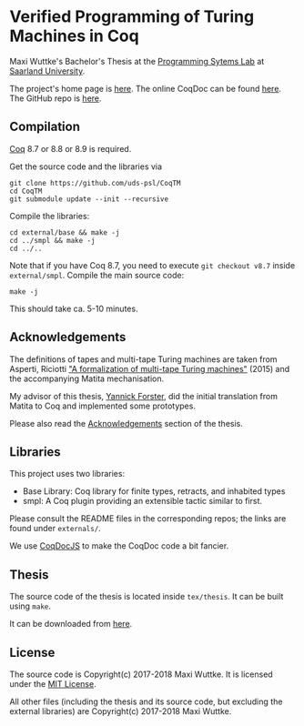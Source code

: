 # Verified Programming of Turing Machines in Coq


Maxi Wuttke's Bachelor's Thesis at the [Programming Sytems Lab](http://www.ps.uni-saarland.de/) at [Saarland University](https://www.uni-saarland.de/en/home.html).

The project's home page is [here](https://www.ps.uni-saarland.de/~wuttke/bachelor.php).
The online CoqDoc can be found [here](https://www.ps.uni-saarland.de/~wuttke/bachelor/coqdoc/toc.html).
The GitHub repo is [here](https://github.com/uds-psl/CoqTM).


## Compilation

[Coq](https://coq.inria.fr/) 8.7 or 8.8 or 8.9 is required.

Get the source code and the libraries via

	git clone https://github.com/uds-psl/CoqTM
	cd CoqTM
	git submodule update --init --recursive

Compile the libraries:

	cd external/base && make -j
	cd ../smpl && make -j
	cd ../..

Note that if you have Coq 8.7, you need to execute `git checkout v8.7` inside `external/smpl`.
Compile the main source code:

	make -j

This should take ca. 5-10 minutes.

## Acknowledgements

The definitions of tapes and multi-tape Turing machines are taken from Asperti, Riciotti ["A formalization of multi-tape Turing machines"](http://www.cs.unibo.it/~ricciott/PAPERS/multi_turing.pdf) (2015) and the accompanying Matita mechanisation.

My advisor of this thesis, [Yannick Forster](https://www.ps.uni-saarland.de/~forster/), did the initial translation from Matita to Coq and implemented some prototypes.

Please also read the [Acknowledgements](tex/thesis/acknowledgements.tex) section of the thesis.

## Libraries

This project uses two libraries:

- Base Library:  Coq library for finite types, retracts, and inhabited types 
- smpl: A Coq plugin providing an extensible tactic similar to first.

Please consult the README files in the corresponding repos; the links are found under `externals/`.

We use [CoqDocJS](https://github.com/tebbi/coqdocjs) to make the CoqDoc code a bit fancier.


## Thesis

The source code of the thesis is located inside `tex/thesis`.
It can be built using `make`.

It can be downloaded from [here](https://www.ps.uni-saarland.de/~wuttke/bachelor/downloads/thesis.pdf).

## License

The source code is Copyright(c) 2017-2018 Maxi Wuttke. It is licensed under the [MIT License](LICENSE).

All other files (including the thesis and its source code, but excluding the external libraries) are Copyright(c) 2017-2018 Maxi Wuttke.
